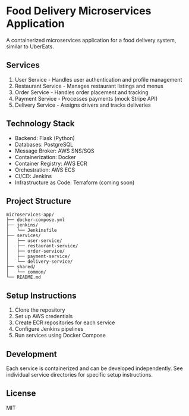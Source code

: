 # Food Delivery Microservices Application

A containerized microservices application for a food delivery system, similar to UberEats.

## Services

1. User Service - Handles user authentication and profile management
2. Restaurant Service - Manages restaurant listings and menus
3. Order Service - Handles order placement and tracking
4. Payment Service - Processes payments (mock Stripe API)
5. Delivery Service - Assigns drivers and tracks deliveries

## Technology Stack

- Backend: Flask (Python)
- Databases: PostgreSQL
- Message Broker: AWS SNS/SQS
- Containerization: Docker
- Container Registry: AWS ECR
- Orchestration: AWS ECS
- CI/CD: Jenkins
- Infrastructure as Code: Terraform (coming soon)

## Project Structure

```
microservices-app/
├── docker-compose.yml
├── jenkins/
│   └── Jenkinsfile
├── services/
│   ├── user-service/
│   ├── restaurant-service/
│   ├── order-service/
│   ├── payment-service/
│   └── delivery-service/
├── shared/
│   └── common/
└── README.md
```

## Setup Instructions

1. Clone the repository
2. Set up AWS credentials
3. Create ECR repositories for each service
4. Configure Jenkins pipelines
5. Run services using Docker Compose

## Development

Each service is containerized and can be developed independently. See individual service directories for specific setup instructions.

## License

MIT 